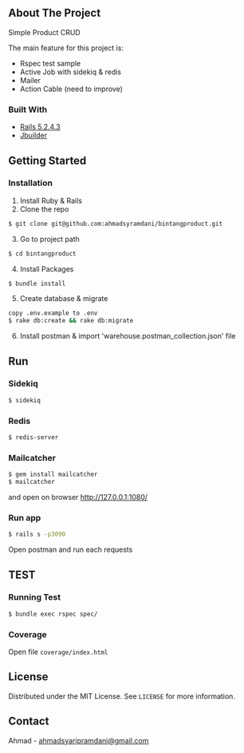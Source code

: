 <!-- ABOUT THE PROJECT -->
## About The Project

Simple Product CRUD

The main feature for this project is:
- Rspec test sample
- Active Job with sidekiq & redis
- Mailer
- Action Cable (need to improve)

### Built With
* [Rails 5.2.4.3](https://guides.rubyonrails.org/v5.2/)
* [Jbuilder](https://github.com/rails/jbuilder)



<!-- GETTING STARTED -->
## Getting Started

### Installation

1. Install Ruby & Rails
2. Clone the repo
```sh
$ git clone git@github.com:ahmadsyramdani/bintangproduct.git
```
3. Go to project path
```sh
$ cd bintangproduct
```
4. Install Packages
```sh
$ bundle install
```
5. Create database & migrate
```sh
copy .env.example to .env
$ rake db:create && rake db:migrate
```
6. Install postman & import 'warehouse.postman_collection.json' file


<!-- USAGE EXAMPLES -->
## Run
### Sidekiq
```sh
$ sidekiq
```

### Redis
```sh
$ redis-server
```

### Mailcatcher
```sh
$ gem install mailcatcher
$ mailcatcher
```
and open on browser http://127.0.0.1:1080/

### Run app
```sh
$ rails s -p3090
```
Open postman and run each requests

## TEST
### Running Test

```sh
$ bundle exec rspec spec/
```
### Coverage
Open file `coverage/index.html`


<!-- LICENSE -->
## License

Distributed under the MIT License. See `LICENSE` for more information.

<!-- CONTACT -->
## Contact

Ahmad - ahmadsyaripramdani@gmail.com
